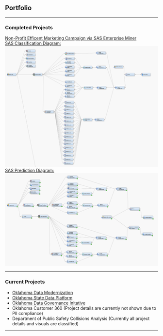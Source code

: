 ## Portfolio

---

### Completed Projects 

[Non-Profit Efficent Marketing Campaign via SAS Enterprise Miner](/SAS/Nonprofit_marketing_report.docx)
<br>
[SAS Classification Diagram:](/SAS/Classification.xml)
<img src="images/sas_classification.png?raw=true"/>
[SAS Prediction Diagram:](/SAS/Prediction.xml)
<img src="images/sas_prediction.png?raw=true"/>

---

### Current Projects

- [Oklahoma Data Modernization](https://oklahoma.gov/omes/services/information-services/dataservices.html)
- [Oklahoma State Data Platform](https://dash.ok.gov/#/login)
- [Oklahoma Data Governance Initative](https://oklahoma.gov/omes/services/information-services/data-governance.html)
- Oklahoma Customer 360 (Project details are currently not shown due to PII compliance)
- Department of Public Safety Collisions Analysis (Currently all project details and visuals are classified)

---




